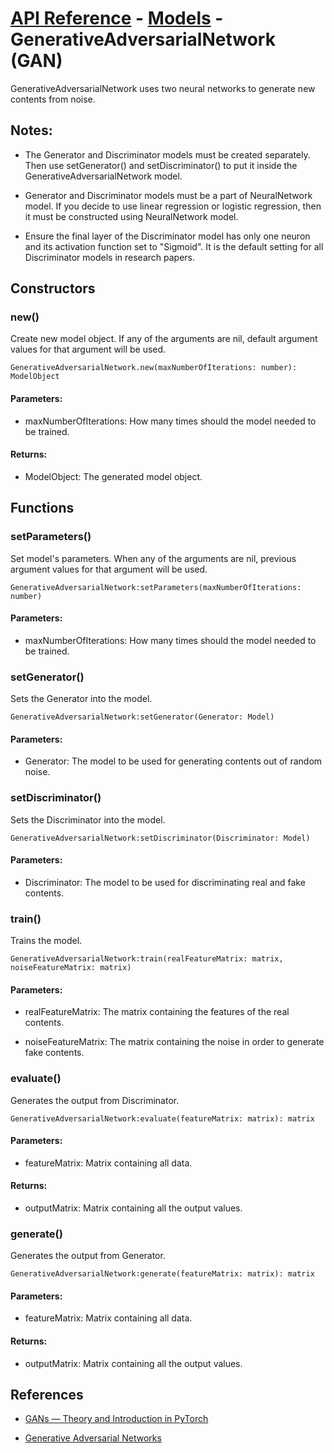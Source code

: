 # [API Reference](../../API.md) - [Models](../Models.md) - GenerativeAdversarialNetwork (GAN)

GenerativeAdversarialNetwork uses two neural networks to generate new contents from noise.

## Notes:

* The Generator and Discriminator models must be created separately. Then use setGenerator() and setDiscriminator() to put it inside the GenerativeAdversarialNetwork model.

* Generator and Discriminator models must be a part of NeuralNetwork model. If you decide to use linear regression or logistic regression, then it must be constructed using NeuralNetwork model. 

* Ensure the final layer of the Discriminator model has only one neuron and its activation function set to "Sigmoid". It is the default setting for all Discriminator models in research papers.

## Constructors

### new()

Create new model object. If any of the arguments are nil, default argument values for that argument will be used.

```
GenerativeAdversarialNetwork.new(maxNumberOfIterations: number): ModelObject
```

#### Parameters:

* maxNumberOfIterations: How many times should the model needed to be trained.

#### Returns:

* ModelObject: The generated model object.

## Functions

### setParameters()

Set model's parameters. When any of the arguments are nil, previous argument values for that argument will be used.

```
GenerativeAdversarialNetwork:setParameters(maxNumberOfIterations: number)
```

#### Parameters:

* maxNumberOfIterations: How many times should the model needed to be trained.

### setGenerator()

Sets the Generator into the model. 

```
GenerativeAdversarialNetwork:setGenerator(Generator: Model)
```

#### Parameters:

* Generator: The model to be used for generating contents out of random noise.

### setDiscriminator()

Sets the Discriminator into the model. 

```
GenerativeAdversarialNetwork:setDiscriminator(Discriminator: Model)
```

#### Parameters:

* Discriminator: The model to be used for discriminating real and fake contents.

### train()

Trains the model.

```
GenerativeAdversarialNetwork:train(realFeatureMatrix: matrix, noiseFeatureMatrix: matrix)
```

#### Parameters:

* realFeatureMatrix: The matrix containing the features of the real contents.

* noiseFeatureMatrix: The matrix containing the noise in order to generate fake contents.

### evaluate()

Generates the output from Discriminator.

```
GenerativeAdversarialNetwork:evaluate(featureMatrix: matrix): matrix
```

#### Parameters:

* featureMatrix: Matrix containing all data.

#### Returns:

* outputMatrix: Matrix containing all the output values.

### generate()

Generates the output from Generator.

```
GenerativeAdversarialNetwork:generate(featureMatrix: matrix): matrix
```

#### Parameters:

* featureMatrix: Matrix containing all data.

#### Returns:

* outputMatrix: Matrix containing all the output values.

## References

* [GANs — Theory and Introduction in PyTorch](https://medium.com/geekculture/introduction-to-the-gan-in-pytorch-bba920347b01)

* [Generative Adversarial Networks](https://arxiv.org/abs/1406.2661)
